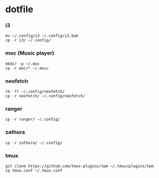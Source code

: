 # dotfile

### i3 

```
mv ~/.config/i3 ~/.config/i3.bak
cp -r i3/ ~/.config/
```

### moc (Music player) 

```
mkdir -p ~/.moc
cp -r moc/* ~/.moc/
```

### neofetch

```
rm -fr ~/.config/neofetch/ 
cp -r neofetch/ ~/.config/neofetch/
```

### ranger

```
cp -r ranger/ ~/.config/
```

### zathura

```
cp -r zathura/ ~/.config/
```

### tmux

```
git clone https://github.com/tmux-plugins/tpm ~/.tmux/plugins/tpm
cp tmux.conf ~/.tmux.conf
```

